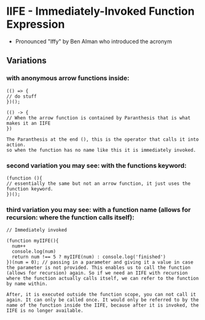 # IIFE - Immediately-Invoked Function Expression

* Pronounced "Iffy" by Ben Alman who introduced the acronym

## Variations

### with anonymous arrow functions inside: 
```
(() => {
// do stuff
})();

(() -> {
// When the arrow function is contained by Paranthesis that is what makes it an IIFE
})

The Paranthesis at the end (), this is the operator that calls it into action.
so when the function has no name like this it is immediately invoked. 

```

### second variation you may see: with the functions keyword: 
```
(function (){
// essentially the same but not an arrow function, it just uses the function keyword.
})();

```

### third variation you may see: with a function name (allows for recursion: where the function calls itself):
```
// Immediately invoked

(function myIIFE(){
  num++
  console.log(num)
  return num !== 5 ? myIIFE(num) : console.log('finished')
})(num = 0); // passing in a parameter and giving it a value in case the parameter is not provided. This enables us to call the function (allows for recursion) again. So if we need an IIFE with recursion where the function actually calls itself, we can refer to the function by name within.

After, it is executed outside the function scope, you can not call it again. It can only be called once. It would only be referred to by the name of the function inside the IIFE, because after it is invoked, the IIFE is no longer available. 


```
